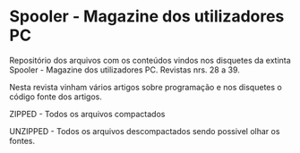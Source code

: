 # Spooler - Magazine dos utilizadores PC

Repositório dos arquivos com os conteúdos vindos nos disquetes da extinta Spooler - Magazine dos utilizadores PC. Revistas nrs. 28 a 39.

Nesta revista vinham vários artigos sobre programação e nos disquetes o código fonte dos artigos.

ZIPPED - Todos os arquivos compactados

UNZIPPED - Todos os arquivos descompactados sendo possivel olhar os fontes.
